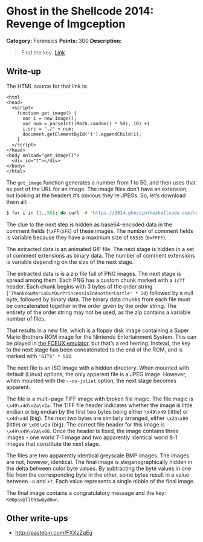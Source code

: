 # Ghost in the Shellcode 2014: Revenge of Imgception

**Category:** Forensics
**Points:** 300
**Description:**

> Find the key. [Link](https://2014.ghostintheshellcode.com/roi-0252563f02b4e004978185322f1766b0/index.html)

## Write-up

The HTML source for that link is:

```
<html
<head>
  <script>
    function get_image() {
      var i = new Image();
      var num = parseInt((Math.random() * 50), 10) +1
      i.src = './' + num;
      document.getElementById('t').appendChild(i);
    }
  </script>
</head>
<body onload="get_image()">
  <div id="t"></div>
</body>
</html>
```

The `get_image` function generates a number from 1 to 50, and then uses that as part of the URL for an image. The image files don’t have an extension, but looking at the headers it’s obvious they’re JPEGs. So, let’s download them all:

```bash
$ for i in {1..50}; do curl -# "https://2014.ghostintheshellcode.com/roi-0252563f02b4e004978185322f1766b0/${i}" > "${i}.jpg"; done
```

The clue to the next step is hidden as base64-encoded data in the comment fields (`\xFF\xFE`) of these images. The number of comment fields is variable because they have a maximum size of `65535` (`0xFFFF`).

The extracted data is an animated GIF file. The next stage is hidden in a set of comment extensions as binary data. The number of comment extensions is variable depending on the size of the next stage.

The extracted data is is a zip file full of PNG images. The next stage is spread among them. Each PNG has a custom chunk marked with a `icTf` header. Each chunk begins with 3 bytes of the order string (`'ThankYouMarioButOurPrincessIsInAnotherCastle' * 20`) followed by a null byte, followed by binary data. The binary data chunks from each file must be concatenated together in the order given by the order string. The entirety of the order string may not be used, as the zip contains a variable number of files.

That results in a new file, which is a floppy disk image containing a Super Mario Brothers ROM image for the Nintendo Entertainment System. This can be played in [the FCEUX emulator](http://www.fceux.com/web/home.html), but that’s a red herring. Instead, the key to the next stage has been concatenated to the end of the ROM, and is marked with `'GITS' * 512`.

The next file is an ISO image with a hidden directory. When mounted with default (Linux) options, the only apparent file is a JPEG image. However, when mounted with the `--no-joliet` option, the next stage becomes apparent.

The file is a multi-page TIFF image with broken file magic. The file magic is `\x49\x4d\x2a\x2a`. The TIFF file header indicates whether the image is little endian or big endian by the first two bytes being either `\x49\x49` (little) or `\x4d\x4d` (big). The next two bytes are similarly arranged, either `\x2a\x00` (little) or `\x00\x2a` (big). The correct file header for this image is `\x49\x49\x2a\x00`. Once the header is fixed, the image contains three images - one world 7-1 image and two apparently identical world 8-1 images that constitute the next stage.

The files are two apparently identical greyscale BMP images. The images are not, however, identical. The final image is steganographically hidden in the delta between color byte values. By subtracting the byte values in one file from the corresponding byte in the other, some bytes result in a value between `-8` and `+7`. Each value represents a single nibble of the final image.

The final image contains a congratulatory message and the key: `K00pas@llth3w@yd0wn`.

## Other write-ups

* <http://pastebin.com/FXXzZqEg>
